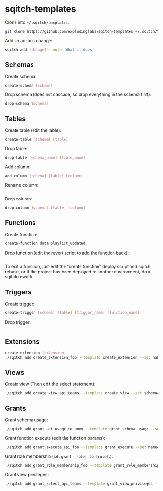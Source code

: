 # sqitch-templates

Clone into `~/.sqitch/templates`:
```sh
git clone https://github.com/explodinglabs/sqitch-templates ~/.sqitch/templates
```

Add an ad-hoc change:
```sh
sqitch add [change] --note 'What it does'
```

## Schemas

Create schema:
```sh
create-schema [schema]
```

Drop schema (does not cascade, so drop everything in the schema first):
```sh
drop-schema [schema]
```

## Tables

Create table (edit the table):
```sh
create-table [schema] [table]
```

Drop table:
```sh
drop-table [schema_name] [table_name]
```

Add column:
```sh
add-column [schema] [table] [column]
```

Rename column:
```sh
```

Drop column:
```sh
drop-column [schema] [table] [column]
```

## Functions

Create function:
```sh
create-function data playlist_updated
```

Drop function (edit the revert script to add the function back):
```sh
```

To edit a function, just edit the "create function" deploy script and sqitch
rebase, or if the project has been deployed to another environment, do a sqitch
rework.

## Triggers

Create trigger:
```sh
create-trigger [schema] [table] [trigger_name] [function_name]
```

Drop trigger:
```sh
```

## Extensions

```sh
create-extension [extension]
./sqitch add create_extension_foo --template create_extension --set name=foo --note 'Create extension foo'
```

## Views

Create view (Then edit the select statement):
```sh
./sqitch add create_view_api_teams --template create_view --set schema=api --set name=teams --note 'Add api.teams view'
```

## Grants

Grant schema usage:
```sh
./sqitch add grant_api_usage_to_anon --template grant_schema_usage --set schema=api --set role=anon --note 'Grant usage on api schema to anon'
```

Grant function execute (edit the function params):
```sh
./sqitch add grant_execute_api_foo --template grant_execute --set name=api.login --set role=web_user --note 'Grant execute on api.login to web_user'
```

Grant role membership (i.e. `grant [role] to [role]`.):
```sh
./sqitch add grant_role_membership_foo --template grant_role_membership --set from_role=web_user --set role=authenticator --note 'Grant web_user to authenticator'
```

Grant view privileges:
```sh
./sqitch add grant_select_api_teams --template grant_view_privileges --set type=select --set schema=api --set table=teams --set role=web_user --note 'Grant select on api.teams to web_user'
```
